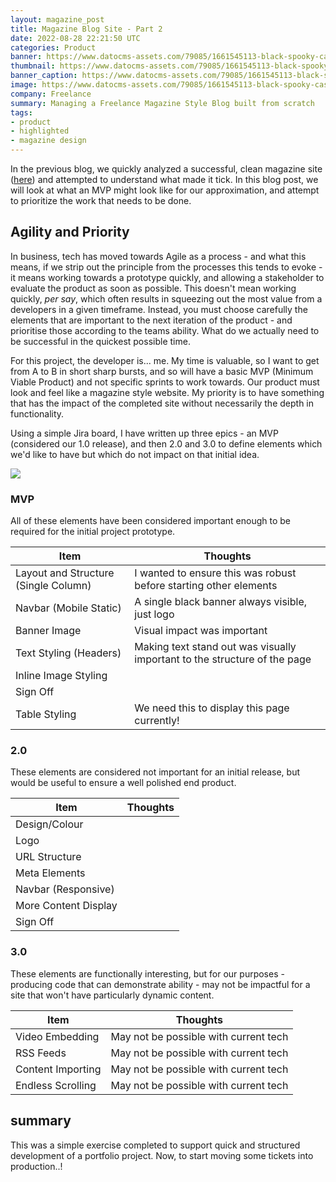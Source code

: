 ```yaml
---
layout: magazine_post
title: Magazine Blog Site - Part 2
date: 2022-08-28 22:21:50 UTC
categories: Product
banner: https://www.datocms-assets.com/79085/1661545113-black-spooky-castle-flying-dragon-canyon-with-mountains-forest-cartoon-fantasy-illustration-with-medieval-palace-with-towers-creepy-beast-with-wings-rocks-pine-trees_107791-4592.webp
thumbnail: https://www.datocms-assets.com/79085/1661545113-black-spooky-castle-flying-dragon-canyon-with-mountains-forest-cartoon-fantasy-illustration-with-medieval-palace-with-towers-creepy-beast-with-wings-rocks-pine-trees_107791-4592.webp
banner_caption: https://www.datocms-assets.com/79085/1661545113-black-spooky-castle-flying-dragon-canyon-with-mountains-forest-cartoon-fantasy-illustration-with-medieval-palace-with-towers-creepy-beast-with-wings-rocks-pine-trees_107791-4592.webp
image: https://www.datocms-assets.com/79085/1661545113-black-spooky-castle-flying-dragon-canyon-with-mountains-forest-cartoon-fantasy-illustration-with-medieval-palace-with-towers-creepy-beast-with-wings-rocks-pine-trees_107791-4592.webp
company: Freelance
summary: Managing a Freelance Magazine Style Blog built from scratch
tags:
- product
- highlighted
- magazine design
---
```


In the previous blog, we quickly analyzed a successful, clean magazine site ([here](https://www.vice.com/en/article/qjkv9q/an-oral-history-of-tim-currys-escape-to-the-one-place-uncorrupted-by-capitalism)) and attempted to understand what made it tick. In this blog post, we will look at what an MVP might look like for our approximation, and attempt to prioritize the work that needs to be done.

## Agility and Priority

In business, tech has moved towards Agile as a process - and what this means, if we strip out the principle from the processes this tends to evoke - it means working towards a prototype quickly, and allowing a stakeholder to evaluate the product as soon as possible. This doesn't mean working quickly, *per say*, which often results in squeezing out the most value from a developers in a given timeframe. Instead, you must choose carefully the elements that are important to the next iteration of the product - and prioritise those according to the teams ability. What do we actually need to be successful in the quickest possible time.

For this project, the developer is... me. My time is valuable, so I want to get from A to B in short sharp bursts, and so will have a basic MVP (Minimum Viable Product) and not specific sprints to work towards. Our product must look and feel like a magazine style website. My priority is to have something that has the impact of the completed site without necessarily the depth in functionality.

Using a simple Jira board, I have written up three epics - an MVP (considered our 1.0 release), and then 2.0 and 3.0 to define elements which we'd like to have but which do not impact on that initial idea.

![](https://www.datocms-assets.com/79085/1661545119-jira_board.png)

### MVP

All of these elements have been considered important enough to be required for the initial project prototype.

| Item | Thoughts |
|--- |--- |
| Layout and Structure (Single Column) | I wanted to ensure this was robust before starting other elements  |
| Navbar (Mobile Static) | A single black banner always visible, just logo  |
| Banner Image | Visual impact was important  |
| Text Styling (Headers) | Making text stand out was visually important to the structure of the page  |
| Inline Image Styling |   |
|Sign Off ||
|Table Styling | We need this to display this page currently! |

### 2.0

These elements are considered not important for an initial release, but would be useful to ensure a well polished end product.

| Item | Thoughts |
|--- |--- |
|Design/Colour ||
|Logo ||
|URL Structure ||
|Meta Elements ||
|Navbar (Responsive) ||
|More Content Display ||
|Sign Off ||

### 3.0

These elements are functionally interesting, but for our purposes - producing code that can demonstrate ability - may not be impactful for a site that won't have particularly dynamic content.

| Item | Thoughts |
|--- |--- |
|Video Embedding | May not be possible with current tech|
|RSS Feeds | May not be possible with current tech|
|Content Importing | May not be possible with current tech|
|Endless Scrolling | May not be possible with current tech|

## summary

This was a simple exercise completed to support quick and structured development of a portfolio project. Now, to start moving some tickets into production..!